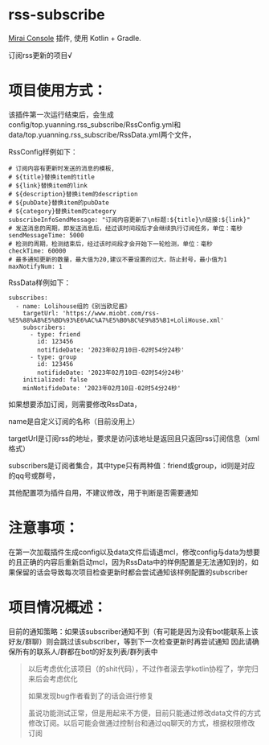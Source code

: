 # rss-subscribe

[Mirai Console](https://github.com/mamoe/mirai-console) 插件, 使用 Kotlin + Gradle.

订阅rss更新的项目√

# 项目使用方式：

该插件第一次运行结束后，会生成config/top.yuanning.rss_subscribe/RssConfig.yml和data/top.yuanning.rss_subscribe/RssData.yml两个文件，

RssConfig样例如下：

```
# 订阅内容有更新时发送的消息的模板,
# ${title}替换item的title
# ${link}替换item的link
# ${description}替换item的description
# ${pubDate}替换item的pubDate
# ${category}替换item的category
subscribeInfoSendMessage: "订阅内容更新了\n标题:${title}\n链接:${link}"
# 发送消息的周期，即发送消息后，经过该时间段后才会继续执行订阅任务，单位：毫秒
sendMessageTime: 5000
# 检测的周期，检测结束后，经过该时间段才会开始下一轮检测，单位：毫秒
checkTime: 60000
# 最多通知更新的数量，最大值为20,建议不要设置的过大，防止封号，最小值为1
maxNotifyNum: 1
```

RssData样例如下：

```
subscribes: 
  - name: Lolihouse组的《别当欧尼酱》
    targetUrl: 'https://www.miobt.com/rss-%E5%88%AB%E5%BD%93%E6%AC%A7%E5%B0%BC%E9%85%B1+LoliHouse.xml'
    subscribers: 
      - type: friend
        id: 123456
        notifideDate: '2023年02月10日-02时54分24秒'
      - type: group
        id: 123456
        notifideDate: '2023年02月10日-02时54分24秒'
    initialized: false
    minNotifideDate: '2023年02月10日-02时54分24秒'
```


如果想要添加订阅，则需要修改RssData，

name是自定义订阅的名称（目前没用上）

targetUrl是订阅rss的地址，要求是访问该地址是返回且只返回rss订阅信息（xml格式）

subscribers是订阅者集合，其中type只有两种值：friend或group，id则是对应的qq号或群号，

其他配置项为插件自用，不建议修改，用于判断是否需要通知



# 注意事项：

在第一次加载插件生成config以及data文件后请退mcl，修改config与data为想要的且正确的内容后重新启动mcl，因为RssData中的样例配置是无法通知到的，如果保留的话会导致每次项目检查更新时都会尝试通知该样例配置的subscriber

# 项目情况概述：

目前的通知策略：如果该subscriber通知不到（有可能是因为没有bot能联系上该好友/群聊）则会跳过该subscriber，等到下一次检查更新时再尝试通知
因此请确保所有的联系人/群都在bot的好友列表/群列表中

> 以后考虑优化该项目（的shit代码），不过作者滚去学kotlin协程了，学完归来后会考虑优化
> 
> 如果发现bug作者看到了的话会进行修复
> 
> 虽说功能测试正常，但是用起来不方便，目前只能通过修改data文件的方式修改订阅。以后可能会做通过控制台和通过qq聊天的方式，根据权限修改订阅